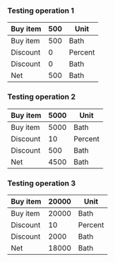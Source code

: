 ### Testing operation 1

|Buy item|500|Unit|
|---|---|---|
|Buy item |500|Bath|
|Discount |0|Percent|
|Discount |0|Bath|
|Net |500|Bath|

### Testing operation 2

|Buy item|5000|Unit|
|---|---|---|
|Buy item |5000|Bath|
|Discount |10|Percent|
|Discount |500|Bath|
|Net |4500|Bath|

### Testing operation 3

|Buy item|20000|Unit|
|---|---|---|
|Buy item |20000|Bath|
|Discount |10|Percent|
|Discount |2000|Bath|
|Net |18000|Bath|